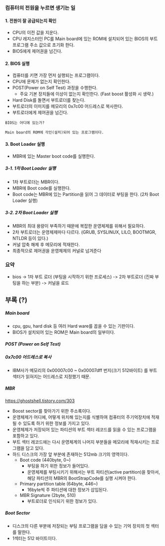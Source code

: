 ### 컴퓨터의 전원을 누르면 생기는 일

#### 1. 전원이 잘 공급되는지 확인
* CPU의 이전 값을 지운다.
* CPU 레지스터인 PC를 Main board에 있는 ROM에 설치되어 있는 BIOS의 부트 프로그램 주소 값으로 초기화 한다.
* BIOS에게 제어권을 넘긴다.

#### 2. BIOS 실행
* 컴퓨터를 키면 가장 먼저 실행되는 프로그램이다.
* CPU에 문제가 없는지 확인한다.
* POST(Power on Self Test) 과정을 수행한다. 
  * 주요 기본 장치들에 이상이 없는지 확인한다. (Fast boost 활성화 시 생략.)
* Hard Disk를 돌면서 부트로더를 찾는다.
* 부트로더의 이미지를 메모리의 0x7c00 어드레스로 복사한다.
* 부트로더에게 제어권을 넘긴다.
```
BIOS는 어디에 있는가?

Main board의 ROM에 각인(설치)되어 있는 프로그램이다.
```

#### 3. Boot Loader 실행
* MBR에 있는 Master boot code를 실행한다.

##### 3-1. 1차 Boot Loader 실행
* 1차 부트로더는 MBR이다.
* MBR에 Boot code를 실행한다.
* Boot code는 MBR에 있는 Partition을 읽어 그 데이터로 부팅을 한다. (2차 Boot Loader 실행)

##### 3-2. 2차 Boot Loader 실행
* MBR의 최대 용량이 부족하기 때문에 복잡한 운영체제를 위해서 필요하다.
* 2차 부트로더는 운영체제마다 다르다. (GRUB, SYSLINUX, LILO, BOOTMGR, NTLDR 등이 있다.) 
* 커널 압축 해제 후 메모리에 적재한다.
* 최종적으로 제어권을 운영체제의 커널로 넘겨준다

### 요약
* bios -> 1차 부트 로더 (부팅을 시작하기 위한 프로세스) -> 2차 부트로더 (진짜 부팅을 하는 부분) -> 커널을 로드


## 부록 (?)
##### Main board
* cpu, gpu, hard disk 등 여러 Hard ware를 꼽을 수 있는 기판이다.
* BIOS가 설치되어 있는 ROM은 Main board의 일부이다.
##### POST (Power on Self Test)
##### 0x7c00 어드레스로 복사
* IBM사가 메모리의 0x00007c00 ~ 0x00007dff 번지(크기 512바이트) 를 부트 섹터가 읽혀지는 어드레스로 지정했기 때문.
##### MBR
https://ghostshell.tistory.com/303
* Boost sector를 찾아가기 위한 주소록이다.
* 운영체제가 어디에, 어떻게 위치해 있는지를 식별하여 컴퓨터의 주기억장치에 적재될 수 있도록 하기 위한 정보를 가지고 있다.
* 운영체제가 저장되어 있는 파티션의 부트 섹터 레코드를 읽을 수 있는 프로그램을 포함하고 있다.
* 부트 섹터 레코드에는 다시 운영체계의 나머지 부분들을 메모리에 적재시키는 프로그램을 담고 있다.
* 하드 디스크의 가장 앞 부분에 존재하는 512mb 크기의 영역이다.
  * Boot code (440byte, 0~)
    * 부팅을 하기 위한 정보가 들어있다.
    * 운영체제를 부팅시키기 위해서는 부트 파티션(active partition)을 찾아서, 해당 파티션의 MBR의 BootStrapCode를 실행 시켜야 한다.
  * Primary partition table (64byte, 446~)
    * 16byte씩 주 파티션에 대한 정보가 삽입된다.
  * MBR Signature (2byte, 510)
    * 부트로더로 인식되기 위한 정보가 있다.
##### Boot Sector
* 디스크의 다른 부분에 저장되는 부팅 프로그램을 담을 수 있는 기억 장치의 첫 섹터를 말한다.
* 1섹터는 512 바이트이다.

